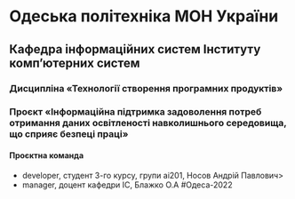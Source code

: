 # Одеська політехніка МОН України
## Кафедра інформаційних систем Інституту комп’ютерних систем
### Дисципліна «Технології створення програмних продуктів»
### Проєкт «Інформаційна підтримка задоволення потреб отримання даних освітленості навколишнього середовища, що сприяє безпеці праці»
#### Проєктна команда
+ developer, студент 3-го курсу, групи ai201, Носов Андрій Павлович>
+ manager, доцент кафедри ІС, Блажко О.А
#Одеса-2022
